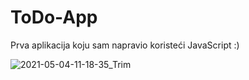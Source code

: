 # ToDo-App

Prva aplikacija koju sam napravio koristeći JavaScript :)

![2021-05-04-11-18-35_Trim](https://user-images.githubusercontent.com/80545806/116983880-e6c56700-acca-11eb-8530-2934c6128558.gif)
